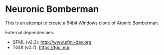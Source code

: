 # Neuronic Bomberman

This is an attempt to create a 64bit Windows clone of Atomic Bomberman.

External dependencies:
- SFML (v2.3): http://www.sfml-dev.org
- TGUI (v0.7): https://tgui.eu/
